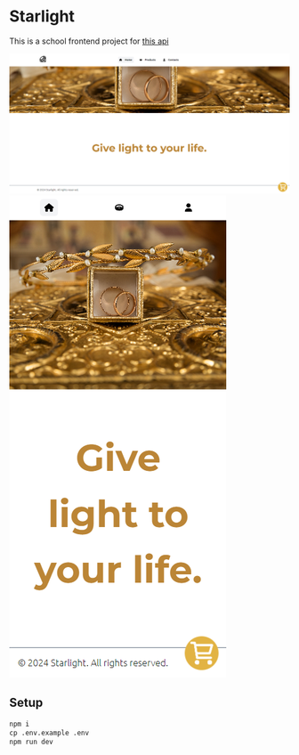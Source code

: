 # Starlight

This is a school frontend project for [this api](https://github.com/henrique11varela/5415-ecomm-backend-adonisjs)

![desktop](./readme_assets/desktop.png)
![mobile](./readme_assets/mobile.png)

## Setup

```shell
npm i
cp .env.example .env
npm run dev
```
